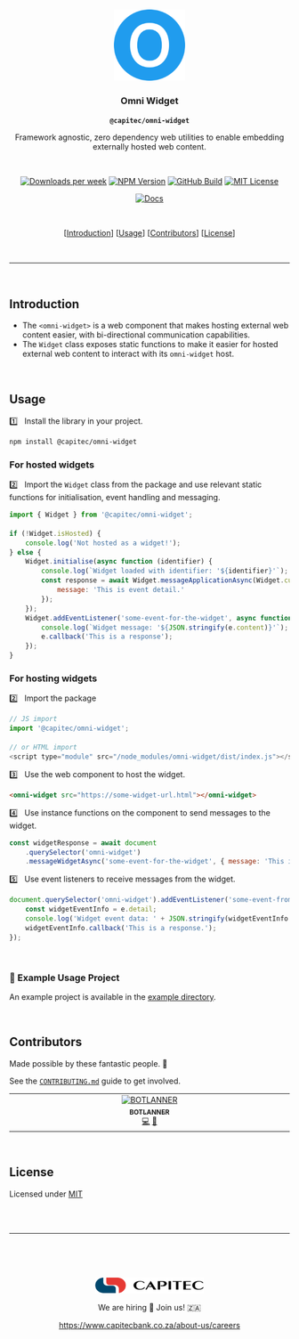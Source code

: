 <br>

<p align="center"><img src="./docs/logos/omni.png" width="128" height="128"/></p>

<h3 align="center">Omni Widget</h3>
<p align="center"><strong><code>@capitec/omni-widget</code></strong></p>
<p align="center">Framework agnostic, zero dependency web utilities to enable embedding externally hosted web content.</p>

<br />

<p align="center">
	<a href="https://npmcharts.com/compare/@capitec/omni-widget?minimal=true"><img alt="Downloads per week" src="https://img.shields.io/npm/dw/@capitec/omni-widget.svg" height="20"/></a>
	<a href="https://www.npmjs.com/package/@capitec/omni-widget"><img alt="NPM Version" src="https://img.shields.io/npm/v/@capitec/omni-widget.svg" height="20"/></a>
	<a href="https://github.com/capitec/omni-widget/actions/workflows/build.yml"><img alt="GitHub Build" src="https://github.com/capitec/omni-widget/actions/workflows/build.yml/badge.svg" height="20"/></a>
	<a href="https://github.com/capitec/omni-widget/blob/develop/LICENSE"><img alt="MIT License" src="https://img.shields.io/github/license/capitec/omni-widget" height="20"/></a>
</p>
<p align="center">
	<a href="https://capitec.github.io/open-source/docs/omni-widget"><img alt="Docs" src="https://img.shields.io/static/v1?label=docs&message=capitec.github.io/open-source&color=blue&style=flat-square" /></a>
</p>

<br/>

<p align="center">
	[<a href="#introduction">Introduction</a>]
	[<a href="#usage">Usage</a>]
	[<a href="#contributors">Contributors</a>]
	[<a href="#license">License</a>]
</p>

<br/>

---

<br />

## Introduction

-   The `<omni-widget>` is a web component that makes hosting external web content easier, with bi-directional communication capabilities.
-   The `Widget` class exposes static functions to make it easier for hosted external web content to interact with its `omni-widget` host.

<br />

## Usage

1️⃣ &nbsp; Install the library in your project.

```bash
npm install @capitec/omni-widget
```

### For hosted widgets

2️⃣ &nbsp; Import the `Widget` class from the package and use relevant static functions for initialisation, event handling and messaging.

```js
import { Widget } from '@capitec/omni-widget';

if (!Widget.isHosted) {
    console.log('Not hosted as a widget!');
} else {
    Widget.initialise(async function (identifier) {
        console.log(`Widget loaded with identifier: '${identifier}'`);
        const response = await Widget.messageApplicationAsync(Widget.currentIdentifier, 'some-event-from-the-widget', {
            message: 'This is event detail.'
        });
    });
    Widget.addEventListener('some-event-for-the-widget', async function (e) {
        console.log(`Widget message: '${JSON.stringify(e.content)}'`);
        e.callback('This is a response');
    });
}
```

### For hosting widgets

2️⃣ &nbsp; Import the package

```js
// JS import
import '@capitec/omni-widget';

// or HTML import
<script type="module" src="/node_modules/omni-widget/dist/index.js"></script>;
```

3️⃣ &nbsp; Use the web component to host the widget.

```html
<omni-widget src="https://some-widget-url.html"></omni-widget>
```

4️⃣ &nbsp; Use instance functions on the component to send messages to the widget.

```js
const widgetResponse = await document
    .querySelector('omni-widget')
    .messageWidgetAsync('some-event-for-the-widget', { message: 'This is event detail.' });
```

5️⃣ &nbsp; Use event listeners to receive messages from the widget.

```js
document.querySelector('omni-widget').addEventListener('some-event-from-the-widget', function (e) {
    const widgetEventInfo = e.detail;
    console.log('Widget event data: ' + JSON.stringify(widgetEventInfo.content));
    widgetEventInfo.callback('This is a response.');
});
```

<br>

### 🚩 Example Usage Project

An example project is available in the [example directory](https://github.com/capitec/omni-widget/tree/develop/example).

<br>

## Contributors

Made possible by these fantastic people. 💖

See the [`CONTRIBUTING.md`](./CONTRIBUTING.md) guide to get involved.

<!-- ALL-CONTRIBUTORS-LIST:START - Do not remove or modify this section -->
<!-- prettier-ignore-start -->
<!-- markdownlint-disable -->
<table>
  <tbody>
    <tr>
      <td align="center" valign="top" width="14.28%"><a href="https://github.com/BOTLANNER"><img src="https://avatars.githubusercontent.com/u/16349308?v=4?s=100" width="100px;" alt="BOTLANNER"/><br /><sub><b>BOTLANNER</b></sub></a><br /><a href="https://github.com/capitec/omni-widget/commits?author=BOTLANNER" title="Code">💻</a> <a href="#tool-BOTLANNER" title="Tools">🔧</a></td>
    </tr>
  </tbody>
</table>

<!-- markdownlint-restore -->
<!-- prettier-ignore-end -->

<!-- ALL-CONTRIBUTORS-LIST:END -->

<br>

## License

Licensed under [MIT](LICENSE)

<br>
<br>
<hr>
<br>
<br>
<br>
<p align="center">
    <picture>
        <source media="(prefers-color-scheme: dark)" srcset="./docs/logos/capitec-logo-white.svg">
        <img alt="Capitec Logo" src="./docs/logos/capitec-logo-color.svg" height="28">
    </picture>
</p>
<p align="center">We are hiring 🤝 Join us! 🇿🇦</p>
<p align="center">
    <a href="https://www.capitecbank.co.za/about-us/careers">https://www.capitecbank.co.za/about-us/careers</a>
</p>

<br>
<br>
